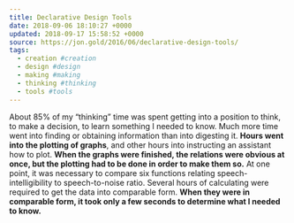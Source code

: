 ```yaml
---
title: Declarative Design Tools
date: 2018-09-06 18:10:27 +0000
updated: 2018-09-17 15:58:52 +0000
source: https://jon.gold/2016/06/declarative-design-tools/
tags:
  - creation #creation
  - design #design
  - making #making
  - thinking #thinking
  - tools #tools
---
```

About 85% of my “thinking” time was spent getting into a position to think, to make a decision, to learn something I needed to know. Much more time went into finding or obtaining information than into digesting it. __Hours went into the plotting of graphs__, and other hours into instructing an assistant how to plot. __When the graphs were finished, the relations were obvious at once, but the plotting had to be done in order to make them so.__ At one point, it was necessary to compare six functions relating speech-intelligibility to speech-to-noise ratio. Several hours of calculating were required to get the data into comparable form. __When they were in comparable form, it took only a few seconds to determine what I needed to know.__